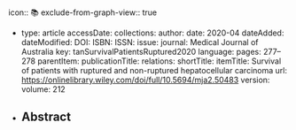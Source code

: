 icon:: 📚
exclude-from-graph-view:: true

- type: article
  accessDate: 
  collections: 
  author: 
  date: 2020-04
  dateAdded: 
  dateModified: 
  DOI: 
  ISBN: 
  ISSN: 
  issue: 
  journal: Medical Journal of Australia
  key: tanSurvivalPatientsRuptured2020
  language: 
  pages: 277–278
  parentItem: 
  publicationTitle: 
  relations: 
  shortTitle: 
  itemTitle: Survival of patients with ruptured and non-ruptured hepatocellular carcinoma
  url: https://onlinelibrary.wiley.com/doi/full/10.5694/mja2.50483
  version: 
  volume: 212
- Abstract
	-